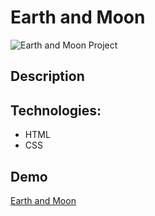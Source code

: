 # Earth and Moon

![Earth and Moon Project](./chrome-capture-2024-2-13.gif)

## Description


## Technologies:
- HTML
- CSS

## Demo

[Earth and Moon]()
